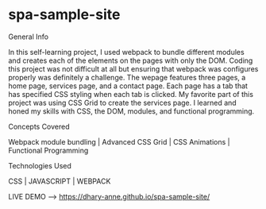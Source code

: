 # spa-sample-site

General Info

In this self-learning project, I used webpack to bundle different modules and creates each of the elements on the pages with only the DOM. Coding this project was not difficult at all but ensuring that webpack was configures properly was definitely a challenge. The wepage features three pages, a home page, services page, and a contact page. Each page has a tab that has specified CSS styling when each tab is clicked. My favorite part of this project was using CSS Grid to create the services page. I learned and honed my skills with CSS, the DOM, modules, and functional programming.

Concepts Covered

Webpack module bundling | Advanced CSS Grid | CSS Animations | Functional Programming 

Technologies Used

CSS | JAVASCRIPT | WEBPACK 

LIVE DEMO --> https://dhary-anne.github.io/spa-sample-site/
